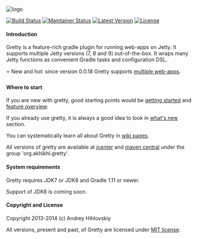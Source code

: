 ![logo](http://akhikhl.github.io/gretty/media/gretty_logo.png "gretty logo")

[![Build Status](https://travis-ci.org/akhikhl/gretty.png?branch=master)](https://travis-ci.org/akhikhl/gretty) 
[![Maintainer Status](http://stillmaintained.com/akhikhl/gretty.png)](http://stillmaintained.com/akhikhl/gretty) 
[![Latest Version](http://img.shields.io/badge/latest_version-0.0.21-47b31f.svg)](https://github.com/akhikhl/gretty/tree/v0.0.21) 
[![License](http://img.shields.io/badge/license-MIT-949494.svg)](#copyright-and-license)

#### Introduction

Gretty is a feature-rich gradle plugin for running web-apps on Jetty.
It supports multiple Jetty versions (7, 8 and 9) out-of-the-box.
It wraps many Jetty functions as convenient Gradle tasks and configuration DSL.

:star: New and hot: since version 0.0.18 Gretty supports [multiple web-apps](../../wiki/Multiple-web-aps-introduction).

#### Where to start

If you are new with gretty, good starting points would be [getting started](../../wiki/Getting-started) and [feature overview](../../wiki/Feature-overview).

If you already use gretty, it is always a good idea to look in [what's new](whatsnew.md) section.

You can systematically learn all about Gretty in [wiki pages](../../wiki).

All versions of gretty are available at [jcenter](https://bintray.com/akhikhl/maven/gretty/view) and [maven central](http://search.maven.org/#search|ga|1|g%3A%22org.akhikhl.gretty%22) under the group 'org.akhikhl.gretty'.

#### System requirements

Gretty requires JDK7 or JDK8 and Gradle 1.11 or newer.

Support of JDK6 is coming soon.

#### Copyright and License

Copyright 2013-2014 (c) Andrey Hihlovskiy

All versions, present and past, of Gretty are licensed under [MIT license](license.txt).

